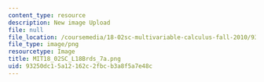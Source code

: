 ```yaml
---
content_type: resource
description: New image Upload
file: null
file_location: /coursemedia/18-02sc-multivariable-calculus-fall-2010/93250dc15a12162c2fbcb3a8f5a7e48c_MIT18_02SC_L18Brds_7a.png
file_type: image/png
resourcetype: Image
title: MIT18_02SC_L18Brds_7a.png
uid: 93250dc1-5a12-162c-2fbc-b3a8f5a7e48c
---
```


